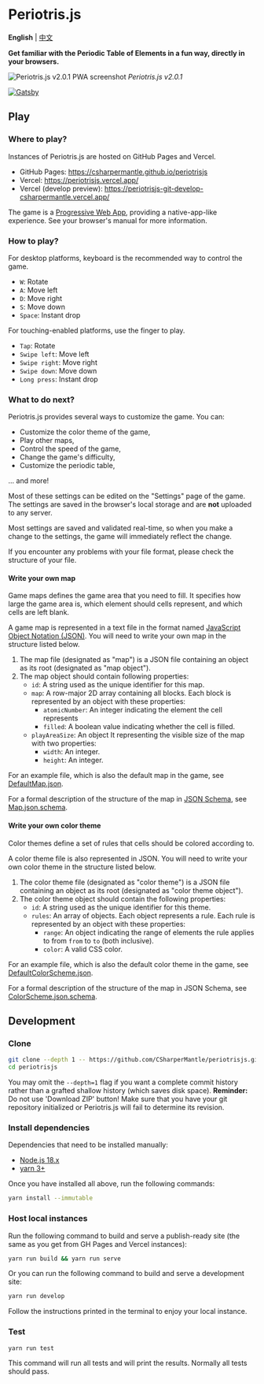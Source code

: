 # Periotris.js

**English** | [中文](README-zh.md)

**Get familiar with the Periodic Table of Elements in a fun way, directly in your browsers.**

![Periotris.js v2.0.1 PWA screenshot](https://user-images.githubusercontent.com/32665105/152916976-93b9617a-7f82-489c-9ede-92f16a2c45e9.png)
_Periotris.js v2.0.1_

[![Gatsby](https://github.com/CSharperMantle/periotrisjs/actions/workflows/gatsby.yml/badge.svg?branch=develop)](https://github.com/CSharperMantle/periotrisjs/actions/workflows/gatsby.yml)

## Play

### Where to play?

Instances of Periotris.js are hosted on GitHub Pages and Vercel.

- GitHub Pages: https://csharpermantle.github.io/periotrisjs
- Vercel: https://periotrisjs.vercel.app/
- Vercel (develop preview): https://periotrisjs-git-develop-csharpermantle.vercel.app/

The game is a [Progressive Web App](https://developer.mozilla.org/en-US/docs/Web/Progressive_web_apps), providing a native-app-like experience. See your browser's manual for more information.

### How to play?

For desktop platforms, keyboard is the recommended way to control the game.

- `W`: Rotate
- `A`: Move left
- `D`: Move right
- `S`: Move down
- `Space`: Instant drop

For touching-enabled platforms, use the finger to play.

- `Tap`: Rotate
- `Swipe left`: Move left
- `Swipe right`: Move right
- `Swipe down`: Move down
- `Long press`: Instant drop

### What to do next?

Periotris.js provides several ways to customize the game. You can:

- Customize the color theme of the game,
- Play other maps,
- Control the speed of the game,
- Change the game's difficulty,
- Customize the periodic table,

... and more!

Most of these settings can be edited on the "Settings" page of the game. The settings are saved in the browser's local storage and are **not** uploaded to any server.

Most settings are saved and validated real-time, so when you make a change to the settings, the game will immediately reflect the change.

If you encounter any problems with your file format, please check the structure of your file.

#### Write your own map

Game maps defines the game area that you need to fill. It specifies how large the game area is, which element should cells represent, and which cells are left blank.

A game map is represented in a text file in the format named [JavaScript Object Notation (JSON)](https://developer.mozilla.org/en-US/docs/Glossary/JSON). You will need to write your own map in the structure listed below.

1. The map file (designated as "map") is a JSON file containing an object as its root (designated as "map object").
2. The map object should contain following properties:
   - `id`: A string used as the unique identifier for this map.
   - `map`: A row-major 2D array containing all blocks. Each block is represented by an object with these properties:
     - `atomicNumber`: An integer indicating the element the cell represents
     - `filled`: A boolean value indicating whether the cell is filled.
   - `playAreaSize`: An object It representing the visible size of the map with two properties:
     - `width`: An integer.
     - `height`: An integer.

For an example file, which is also the default map in the game, see [DefaultMap.json](src/json/DefaultMap.json).

For a formal description of the structure of the map in [JSON Schema](https://json-schema.org/), see [Map.json.schema](src/json/schema/Map.json.schema).

#### Write your own color theme

Color themes define a set of rules that cells should be colored according to.

A color theme file is also represented in JSON. You will need to write your own color theme in the structure listed below.

1. The color theme file (designated as "color theme") is a JSON file containing an object as its root (designated as "color theme object").
2. The color theme object should contain the following properties:
   - `id`: A string used as the unique identifier for this theme.
   - `rules`: An array of objects. Each object represents a rule. Each rule is represented by an object with these properties:
     - `range`: An object indicating the range of elements the rule applies to from `from` to `to` (both inclusive).
     - `color`: A valid CSS color.

For an example file, which is also the default color theme in the game, see [DefaultColorScheme.json](src/json/DefaultColorScheme.json).

For a formal description of the structure of the map in JSON Schema, see [ColorScheme.json.schema](src/json/schema/ColorScheme.json.schema).

## Development

### Clone

```sh
git clone --depth 1 -- https://github.com/CSharperMantle/periotrisjs.git
cd periotrisjs
```

You may omit the `--depth=1` flag if you want a complete commit history rather than a grafted shallow history (which saves disk space). **Reminder:** Do not use 'Download ZIP' button! Make sure that you have your git repository initialized or Periotris.js will fail to determine its revision.

### Install dependencies

Dependencies that need to be installed manually:

- [Node.js 18.x](https://nodejs.org/)
- [yarn 3+](https://yarnpkg.com/)

Once you have installed all above, run the following commands:

```sh
yarn install --immutable
```

### Host local instances

Run the following command to build and serve a publish-ready site (the same as you get from GH Pages and Vercel instances):

```sh
yarn run build && yarn run serve
```

Or you can run the following command to build and serve a development site:

```sh
yarn run develop
```

Follow the instructions printed in the terminal to enjoy your local instance.

### Test

```sh
yarn run test
```

This command will run all tests and will print the results. Normally all tests should pass.
